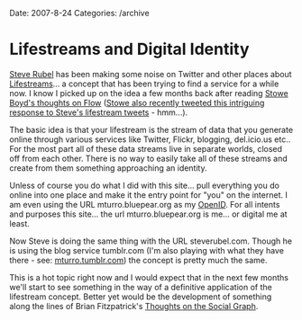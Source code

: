 Date: 2007-8-24
Categories: /archive

# Lifestreams and Digital Identity

<a href="http://www.steverubel.com/">Steve Rubel</a> has been making some noise on Twitter and other places about <a href="http://www.steverubel.com/post/9568126">Lifestreams</a>... a concept that has been trying to find a service for a while now.  I know I picked up on the idea a few months back after reading <a href="http://www.stoweboyd.com/message/2007/02/traffic_and_flo.html">Stowe Boyd's thoughts on Flow</a> (<a href="http://twitter.com/stoweboyd/statuses/225349832">Stowe also recently tweeted this intriguing response to Steve's lifestream tweets</a> - hmm...).

The basic idea is that your lifestream is the stream of data that you generate online through various services like Twitter, Flickr, blogging, del.icio.us etc..  For the most part all of these data streams live in separate worlds, closed off from each other.  There is no way to easily take all of these streams and create from them something approaching an identity.

Unless of course you do what I did with this site... pull everything you do online into one place and make it the entry point for "you" on the internet.  I am even  using the URL  mturro.bluepear.org as my <a href="http://openid.net/">OpenID</a>. For all intents and purposes this site... the url mturro.bluepear.org is me... or digital me at least.

Now Steve is doing the same thing with the URL steverubel.com.  Though he is using the blog service tumblr.com (I'm also playing with what they have there - see: <a href="http://mturro.tumblr.com">mturro.tumblr.com</a>) the concept is pretty much the same.

This is a hot topic right now and I would expect that in the next few months we'll start to see something in the way of a definitive application of the lifestream concept.  Better yet would be the development of something along the lines of Brian Fitzpatrick's <a href="http://bradfitz.com/social-graph-problem/">Thoughts on the Social Graph</a>.
